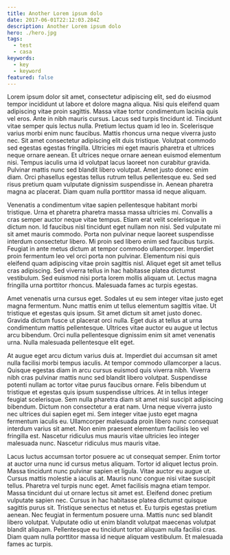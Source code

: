 ```yaml
---
title: Another Lorem ipsum dolo
date: 2017-06-01T22:12:03.284Z
description: Another Lorem ipsum dolo
hero: ./hero.jpg
tags:
  - test
  - casa
keywords:
  - key
  - keyword
featured: false
---
```

Lorem ipsum dolor sit amet, consectetur adipiscing elit, sed do eiusmod tempor incididunt ut labore et dolore magna aliqua. Nisi quis eleifend quam adipiscing vitae proin sagittis. Massa vitae tortor condimentum lacinia quis vel eros. Ante in nibh mauris cursus. Lacus sed turpis tincidunt id. Tincidunt vitae semper quis lectus nulla. Pretium lectus quam id leo in. Scelerisque varius morbi enim nunc faucibus. Mattis rhoncus urna neque viverra justo nec. Sit amet consectetur adipiscing elit duis tristique. Volutpat commodo sed egestas egestas fringilla. Ultricies mi eget mauris pharetra et ultrices neque ornare aenean. Et ultrices neque ornare aenean euismod elementum nisi. Tempus iaculis urna id volutpat lacus laoreet non curabitur gravida. Pulvinar mattis nunc sed blandit libero volutpat. Amet justo donec enim diam. Orci phasellus egestas tellus rutrum tellus pellentesque eu. Sed sed risus pretium quam vulputate dignissim suspendisse in. Aenean pharetra magna ac placerat. Diam quam nulla porttitor massa id neque aliquam.

Venenatis a condimentum vitae sapien pellentesque habitant morbi tristique. Urna et pharetra pharetra massa massa ultricies mi. Convallis a cras semper auctor neque vitae tempus. Etiam erat velit scelerisque in dictum non. Id faucibus nisl tincidunt eget nullam non nisi. Sed vulputate mi sit amet mauris commodo. Porta non pulvinar neque laoreet suspendisse interdum consectetur libero. Mi proin sed libero enim sed faucibus turpis. Feugiat in ante metus dictum at tempor commodo ullamcorper. Imperdiet proin fermentum leo vel orci porta non pulvinar. Elementum nisi quis eleifend quam adipiscing vitae proin sagittis nisl. Aliquet eget sit amet tellus cras adipiscing. Sed viverra tellus in hac habitasse platea dictumst vestibulum. Sed euismod nisi porta lorem mollis aliquam ut. Lectus magna fringilla urna porttitor rhoncus. Malesuada fames ac turpis egestas.

Amet venenatis urna cursus eget. Sodales ut eu sem integer vitae justo eget magna fermentum. Nunc mattis enim ut tellus elementum sagittis vitae. Ut tristique et egestas quis ipsum. Sit amet dictum sit amet justo donec. Gravida dictum fusce ut placerat orci nulla. Eget duis at tellus at urna condimentum mattis pellentesque. Ultrices vitae auctor eu augue ut lectus arcu bibendum. Orci nulla pellentesque dignissim enim sit amet venenatis urna. Nulla malesuada pellentesque elit eget.

At augue eget arcu dictum varius duis at. Imperdiet dui accumsan sit amet nulla facilisi morbi tempus iaculis. At tempor commodo ullamcorper a lacus. Quisque egestas diam in arcu cursus euismod quis viverra nibh. Viverra nibh cras pulvinar mattis nunc sed blandit libero volutpat. Suspendisse potenti nullam ac tortor vitae purus faucibus ornare. Felis bibendum ut tristique et egestas quis ipsum suspendisse ultrices. At in tellus integer feugiat scelerisque. Sem nulla pharetra diam sit amet nisl suscipit adipiscing bibendum. Dictum non consectetur a erat nam. Urna neque viverra justo nec ultrices dui sapien eget mi. Sem integer vitae justo eget magna fermentum iaculis eu. Ullamcorper malesuada proin libero nunc consequat interdum varius sit amet. Non enim praesent elementum facilisis leo vel fringilla est. Nascetur ridiculus mus mauris vitae ultricies leo integer malesuada nunc. Nascetur ridiculus mus mauris vitae.

Lacus luctus accumsan tortor posuere ac ut consequat semper. Enim tortor at auctor urna nunc id cursus metus aliquam. Tortor id aliquet lectus proin. Massa tincidunt nunc pulvinar sapien et ligula. Vitae auctor eu augue ut. Cursus mattis molestie a iaculis at. Mauris nunc congue nisi vitae suscipit tellus. Pharetra vel turpis nunc eget. Amet facilisis magna etiam tempor. Massa tincidunt dui ut ornare lectus sit amet est. Eleifend donec pretium vulputate sapien nec. Cursus in hac habitasse platea dictumst quisque sagittis purus sit. Tristique senectus et netus et. Eu turpis egestas pretium aenean. Nec feugiat in fermentum posuere urna. Mattis nunc sed blandit libero volutpat. Vulputate odio ut enim blandit volutpat maecenas volutpat blandit aliquam. Pellentesque eu tincidunt tortor aliquam nulla facilisi cras. Diam quam nulla porttitor massa id neque aliquam vestibulum. Et malesuada fames ac turpis.
